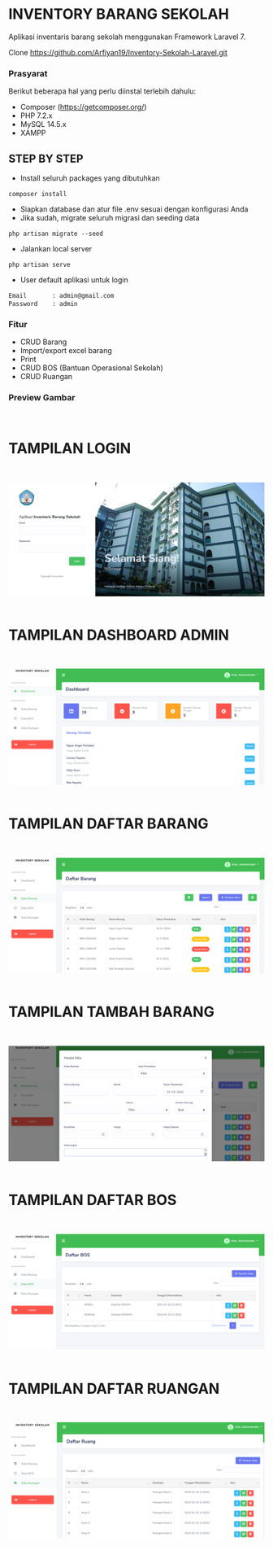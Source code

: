 # INVENTORY BARANG SEKOLAH

Aplikasi inventaris barang sekolah menggunakan Framework Laravel 7.

Clone https://github.com/Arfiyan19/Inventory-Sekolah-Laravel.git

### Prasyarat

Berikut beberapa hal yang perlu diinstal terlebih dahulu:

-   Composer (https://getcomposer.org/)
-   PHP 7.2.x
-   MySQL 14.5.x
-   XAMPP

## STEP BY STEP

-   Install seluruh packages yang dibutuhkan

```
composer install
```

-   Siapkan database dan atur file .env sesuai dengan konfigurasi Anda
-   Jika sudah, migrate seluruh migrasi dan seeding data

```
php artisan migrate --seed
```

-   Jalankan local server

```
php artisan serve
```

-   User default aplikasi untuk login

```
Email       : admin@gmail.com
Password    : admin
```

### Fitur

-   CRUD Barang
-   Import/export excel barang
-   Print
-   CRUD BOS (Bantuan Operasional Sekolah)
-   CRUD Ruangan

### Preview Gambar

<br>
<h1>TAMPILAN LOGIN</h1> <br>

![alt](galeri/login-6.png) <br><br>

<h1>TAMPILAN DASHBOARD ADMIN</h1> <br>

![alt](galeri/dashboard-1.png) <br><br>

<h1>TAMPILAN DAFTAR BARANG</h1> <br>

![alt](galeri/daftar%20barang-2.png) <br><br>

<h1>TAMPILAN TAMBAH BARANG</h1> <br>

![alt](galeri/tambar%20barang-3.png) <br><br>

<h1>TAMPILAN DAFTAR BOS</h1> <br>

![alt](galeri/daftar-bos-4.png) <br><br>

<h1>TAMPILAN DAFTAR RUANGAN</h1> <br>

![alt](galeri/daftar-ruangan-5.png) <br><br>

